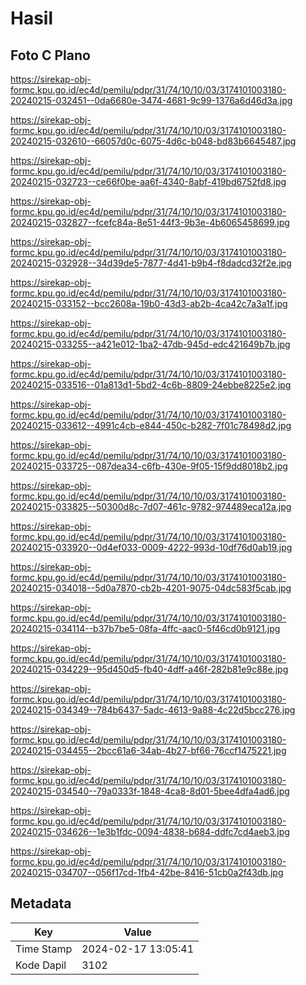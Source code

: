 # Hasil

## Foto C Plano

https://sirekap-obj-formc.kpu.go.id/ec4d/pemilu/pdpr/31/74/10/10/03/3174101003180-20240215-032451--0da6680e-3474-4681-9c99-1376a6d46d3a.jpg

https://sirekap-obj-formc.kpu.go.id/ec4d/pemilu/pdpr/31/74/10/10/03/3174101003180-20240215-032610--66057d0c-6075-4d6c-b048-bd83b6645487.jpg

https://sirekap-obj-formc.kpu.go.id/ec4d/pemilu/pdpr/31/74/10/10/03/3174101003180-20240215-032723--ce66f0be-aa6f-4340-8abf-419bd6752fd8.jpg

https://sirekap-obj-formc.kpu.go.id/ec4d/pemilu/pdpr/31/74/10/10/03/3174101003180-20240215-032827--fcefc84a-8e51-44f3-9b3e-4b6065458699.jpg

https://sirekap-obj-formc.kpu.go.id/ec4d/pemilu/pdpr/31/74/10/10/03/3174101003180-20240215-032928--34d39de5-7877-4d41-b9b4-f8dadcd32f2e.jpg

https://sirekap-obj-formc.kpu.go.id/ec4d/pemilu/pdpr/31/74/10/10/03/3174101003180-20240215-033152--bcc2608a-19b0-43d3-ab2b-4ca42c7a3a1f.jpg

https://sirekap-obj-formc.kpu.go.id/ec4d/pemilu/pdpr/31/74/10/10/03/3174101003180-20240215-033255--a421e012-1ba2-47db-945d-edc421649b7b.jpg

https://sirekap-obj-formc.kpu.go.id/ec4d/pemilu/pdpr/31/74/10/10/03/3174101003180-20240215-033516--01a813d1-5bd2-4c6b-8809-24ebbe8225e2.jpg

https://sirekap-obj-formc.kpu.go.id/ec4d/pemilu/pdpr/31/74/10/10/03/3174101003180-20240215-033612--4991c4cb-e844-450c-b282-7f01c78498d2.jpg

https://sirekap-obj-formc.kpu.go.id/ec4d/pemilu/pdpr/31/74/10/10/03/3174101003180-20240215-033725--087dea34-c6fb-430e-9f05-15f9dd8018b2.jpg

https://sirekap-obj-formc.kpu.go.id/ec4d/pemilu/pdpr/31/74/10/10/03/3174101003180-20240215-033825--50300d8c-7d07-461c-9782-974489eca12a.jpg

https://sirekap-obj-formc.kpu.go.id/ec4d/pemilu/pdpr/31/74/10/10/03/3174101003180-20240215-033920--0d4ef033-0009-4222-993d-10df76d0ab19.jpg

https://sirekap-obj-formc.kpu.go.id/ec4d/pemilu/pdpr/31/74/10/10/03/3174101003180-20240215-034018--5d0a7870-cb2b-4201-9075-04dc583f5cab.jpg

https://sirekap-obj-formc.kpu.go.id/ec4d/pemilu/pdpr/31/74/10/10/03/3174101003180-20240215-034114--b37b7be5-08fa-4ffc-aac0-5f46cd0b9121.jpg

https://sirekap-obj-formc.kpu.go.id/ec4d/pemilu/pdpr/31/74/10/10/03/3174101003180-20240215-034229--95d450d5-fb40-4dff-a46f-282b81e9c88e.jpg

https://sirekap-obj-formc.kpu.go.id/ec4d/pemilu/pdpr/31/74/10/10/03/3174101003180-20240215-034349--784b6437-5adc-4613-9a88-4c22d5bcc276.jpg

https://sirekap-obj-formc.kpu.go.id/ec4d/pemilu/pdpr/31/74/10/10/03/3174101003180-20240215-034455--2bcc61a6-34ab-4b27-bf66-76ccf1475221.jpg

https://sirekap-obj-formc.kpu.go.id/ec4d/pemilu/pdpr/31/74/10/10/03/3174101003180-20240215-034540--79a0333f-1848-4ca8-8d01-5bee4dfa4ad6.jpg

https://sirekap-obj-formc.kpu.go.id/ec4d/pemilu/pdpr/31/74/10/10/03/3174101003180-20240215-034626--1e3b1fdc-0094-4838-b684-ddfc7cd4aeb3.jpg

https://sirekap-obj-formc.kpu.go.id/ec4d/pemilu/pdpr/31/74/10/10/03/3174101003180-20240215-034707--056f17cd-1fb4-42be-8416-51cb0a2f43db.jpg


## Metadata

| Key        | Value               |
| ---------- | ------------------- |
| Time Stamp | 2024-02-17 13:05:41 |
| Kode Dapil | 3102                |



